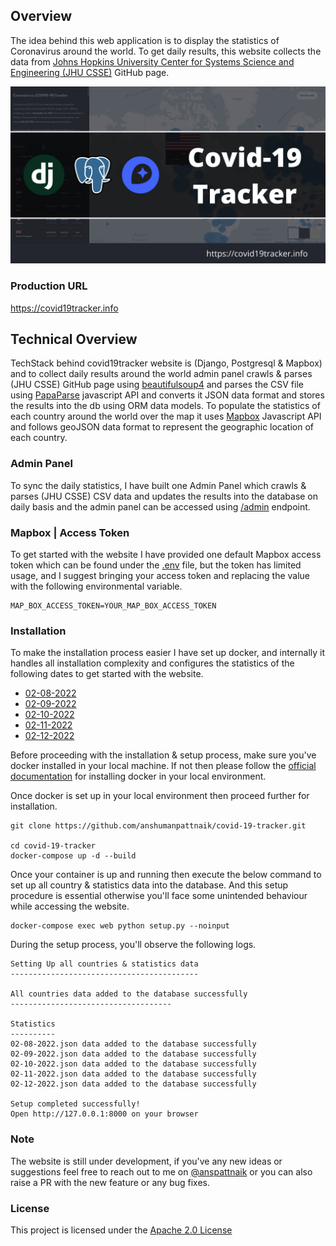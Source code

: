 ## Overview

The idea behind this web application is to display the statistics of Coronavirus around the world. To get daily results, this website collects 
the data from [Johns Hopkins University Center for Systems Science and Engineering (JHU CSSE)](https://github.com/CSSEGISandData/COVID-19/tree/master/csse_covid_19_data/csse_covid_19_daily_reports) GitHub page.

<img src="screenshot/Thumbnail.png" alt="COVID-19 Tracker">

### Production URL

<a href="https://covid19tracker.info/" target="_blank">
https://covid19tracker.info
</a>

## Technical Overview

TechStack behind covid19tracker website is (Django, Postgresql & Mapbox) and to collect daily results around the world admin panel crawls & 
parses (JHU CSSE) GitHub page using [beautifulsoup4](https://pypi.org/project/beautifulsoup4/) and parses the CSV file using 
[PapaParse](https://www.papaparse.com/) javascript API and converts it JSON data format and stores the results into the db using ORM data models. 
To populate the statistics of each country around the world over the map it uses [Mapbox](https://www.mapbox.com/) Javascript API and follows geoJSON data 
format to represent the geographic location of each country.  

### Admin Panel

To sync the daily statistics, I have built one Admin Panel which crawls & parses (JHU CSSE) CSV data and updates the results into the database on 
daily basis and the admin panel can be accessed using [/admin](http://127.0.0.1:8000/admin) endpoint.

### Mapbox | Access Token

To get started with the website I have provided one default Mapbox access token which can be found under the [.env](./.env) file, but the token has limited 
usage, and I suggest bringing your access token and replacing the value with the following environmental variable.

``````````````````````````````````````````````````
MAP_BOX_ACCESS_TOKEN=YOUR_MAP_BOX_ACCESS_TOKEN
``````````````````````````````````````````````````

### Installation

To make the installation process easier I have set up docker, and internally it handles all installation complexity and configures the statistics of 
the following dates to get started with the website.

- [02-08-2022](data/02-08-2022.json)
- [02-09-2022](data/02-09-2022.json)
- [02-10-2022](data/02-10-2022.json)
- [02-11-2022](data/02-11-2022.json)
- [02-12-2022](data/02-12-2022.json)

Before proceeding with the installation & setup process, make sure you've docker installed in your local machine. If not then please follow the 
[official documentation](https://docs.docker.com/engine/install/) for installing docker in your local environment. 

Once docker is set up in your local environment then proceed further for installation.

``````````````````````````````````````````````````````````````````
git clone https://github.com/anshumanpattnaik/covid-19-tracker.git

cd covid-19-tracker
docker-compose up -d --build 
``````````````````````````````````````````````````````````````````

Once your container is up and running then execute the below command to set up all country & statistics data into the database. 
And this setup procedure is essential otherwise you'll face some unintended behaviour while accessing the website.


``````````````````````````````````````````````````````````````````
docker-compose exec web python setup.py --noinput
``````````````````````````````````````````````````````````````````

During the setup process, you'll observe the following logs.

``````````````````````````````````````````````````````````````````
Setting Up all countries & statistics data
------------------------------------------

All countries data added to the database successfully
------------------------------------

Statistics
----------
02-08-2022.json data added to the database successfully
02-09-2022.json data added to the database successfully
02-10-2022.json data added to the database successfully
02-11-2022.json data added to the database successfully
02-12-2022.json data added to the database successfully

Setup completed successfully!
Open http://127.0.0.1:8000 on your browser

``````````````````````````````````````````````````````````````````

### Note
The website is still under development, if you've any new ideas or suggestions feel free to reach out to me on 
[@anspattnaik](https://twitter.com/anspattnaik) or you can also raise a PR with the new feature or any bug fixes.

### License
This project is licensed under the [Apache 2.0 License](LICENSE)